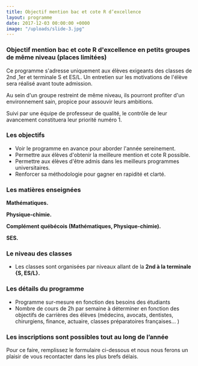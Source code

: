 ```yaml
---
title: Objectif mention bac et cote R d’excellence
layout: programme
date: 2017-12-03 00:00:00 +0000
image: "/uploads/slide-3.jpg"
---
```

### Objectif mention bac et cote R d'excellence en petits groupes de même niveau (places limitées)

Ce programme s'adresse uniquement aux élèves exigeants des classes de  2nd ,1er et terminale S et ES/L. Un entretien sur les motivations de l'élève sera réalisé avant toute admission.

Au sein d'un groupe restreint de même niveau, ils pourront profiter d'un environnement sain, propice pour assouvir leurs ambitions.

Suivi par une équipe de professeur de qualité,  le contrôle de leur avancement constituera leur priorité numéro 1.

### Les objectifs

* Voir le programme en avance pour aborder l'année sereinement.
* Permettre aux élèves d'obtenir la meilleure mention et cote R possible.
* Permettre aux élèves d'être admis dans les meilleurs programmes universitaires.
* Renforcer sa méthodologie pour gagner en rapidité et clarté.

### Les matières enseignées

**Mathématiques.**

**Physique-chimie.**

**Complément québécois (Mathématiques, Physique-chimie).**

**SES.**

### Le niveau des classes

* Les classes sont organisées par niveaux allant de la **2nd à la terminale {S, ES/L}.**

### Les détails du programme

* Programme sur-mesure en fonction des besoins des étudiants
* Nombre de cours de 2h par semaine à déterminer en fonction des objectifs de carrières des élèves (médecins, avocats, dentistes, chirurgiens, finance, actuaire, classes préparatoires françaises... )

### **Les inscriptions sont possibles tout au long de l’année**

Pour ce faire, remplissez le formulaire ci-dessous et nous nous ferons un plaisir de vous recontacter dans les plus brefs délais.